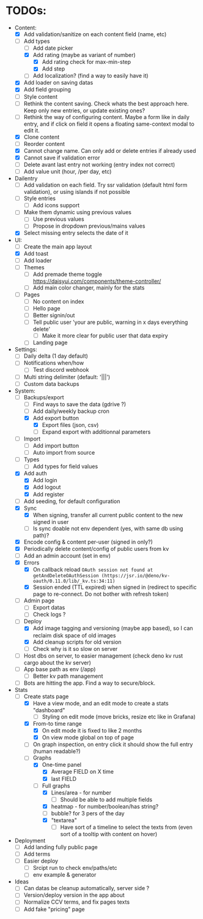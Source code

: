 # TODOs:

- Content:
  - [x] Add validation/sanitize on each content field (name, etc)
  - [ ] Add types
    - [ ] Add date picker
    - [x] Add rating (maybe as variant of number)
      - [x] Add rating check for max-min-step
      - [x] Add step
    - [ ] Add localization? (find a way to easily have it)
  - [x] Add loader on saving datas
  - [x] Add field grouping
  - [ ] Style content
  - [ ] Rethink the content saving. Check whats the best approach here. Keep only new entries, or update existing ones?
  - [ ] Rethink the way of configuring content. Maybe a form like in daily entry, and if click on field it opens a floating same-context modal to edit it.
  - [x] Clone content
  - [ ] Reorder content
  - [x] Cannot change name. Can only add or delete entries if already used
  - [x] Cannot save if validation error
  - [ ] Delete avant last entry not working (entry index not correct)
  - [ ] Add value unit (hour, /per day, etc)
- Dailentry
  - [ ] Add validation on each field. Try ssr validation (default html form validation), or using islands if not possible
  - [ ] Style entries
    - [ ] Add icons support
  - [ ] Make them dynamic using previous values
    - [ ] Use previous values
    - [ ] Propose in dropdown previous/mains values
  - [x] Select missing entry selects the date of it
- UI:
  - [ ] Create the main app layout
  - [x] Add toast
  - [ ] Add loader
  - [ ] Themes
    - [ ] Add premade theme toggle https://daisyui.com/components/theme-controller/
    - [ ] Add main color changer, mainly for the stats
  - [ ] Pages
    - [ ] No content on index
    - [ ] Hello page
    - [ ] Better signin/out
    - [ ] Tell public user 'your are public, warning in x days everything delete'
      - [ ] Make it more clear for public user that data expiry
    - [ ] Landing page
- Settings:
  - [ ] Daily delta (1 day default)
  - [ ] Notifications when/how
    - [ ] Test discord webhook
  - [ ] Multi string delimiter (default: '|||')
  - [ ] Custom data backups
- System:
  - [ ] Backups/export
    - [ ] Find ways to save the data (gdrive ?)
    - [ ] Add daily/weekly backup cron
    - [x] Add export button
      - [x] Export files (json, csv)
      - [ ] Expand export with additionnal parameters
  - [ ] Import
    - [ ] Add import button
    - [ ] Auto import from source
  - [ ] Types
    - [ ] Add types for field values
  - [x] Add auth
    - [x] Add login
    - [x] Add logout
    - [x] Add register
  - [ ] Add seeding, for default configuration
  - [x] Sync
    - [x] When signing, transfer all current public content to the new signed in user
    - [ ] Is sync doable not env dependent (yes, with same db using path)?
  - [x] Encode config & content per-user (signed in only?)
  - [x] Periodically delete content/config of public users from kv
  - [ ] Add an admin account (set in env)
  - [x] Errors
    - [x] On callback reload `OAuth session not found at getAndDeleteOAuthSession (https://jsr.io/@deno/kv-oauth/0.11.0/lib/_kv.ts:34:11)`
    - [x] Session ended (TTL expired) when signed in (redirect to specific page to re-connect. Do not bother with refresh token)
  - [ ] Admin page
    - [ ] Export datas
    - [ ] Check logs ?
  - [ ] Deploy
    - [x] Add image tagging and versioning (maybe app based), so I can reclaim disk space of old images
    - [x] Add cleanup scripts for old version
    - [ ] Check why is it so slow on server
  - [ ] Host dbs on server, to easier management (check deno kv rust cargo about the kv server)
  - [ ] App base path as env (/app)
    - [ ] Better kv path management
  - [ ] Bots are hitting the app. Find a way to secure/block.
- Stats
  - [ ] Create stats page
    - [x] Have a view mode, and an edit mode to create a stats "dashboard"
      - [ ] Styling on edit mode (move bricks, resize etc like in Grafana)
    - [x] From-to time range
      - [x] On edit mode it is fixed to like 2 months
      - [x] On view mode global on top of page
    - [ ] On graph inspection, on entry click it should show the full entry (human readable?)
    - [ ] Graphs
      - [x] One-time panel
        - [x] Average FIELD on X time
        - [x] last FIELD
      - [ ] Full graphs
        - [x] Lines/area - for number
            - [ ] Should be able to add multiple fields
        - [x] heatmap - for number/boolean/has string?
        - [ ] bubble? for 3 pers of the day
        - [x] "textarea"
          - [ ] Have sort of a timeline to select the texts from (even sort of a tooltip with content on hover)
- Deployment
  - [ ] Add landing fully public page
  - [ ] Add terms
  - [ ] Easier deploy
    - [ ] Srcipt run to check env/paths/etc
    - [ ] env example & generator
- Ideas
  - [ ] Can datas be cleanup automatically, server side ?
  - [ ] Version/deploy version in the app about
  - [ ] Normalize CCV terms, and fix pages texts
  - [ ] Add fake "pricing" page
